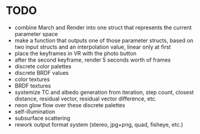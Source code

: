 # TODO

- combine March and Render into one struct that represents the current parameter space
- make a function that outputs one of those parameter structs, based on two input structs and an interpolation value, linear only at first
- place the keyframes in VR with the photo button
- after the second keyframe, render 5 seconds worth of frames
- discrete color palettes
- discrete BRDF values
- color textures
- BRDF textures
- systemize TC and albedo generation from iteration, step count, closest distance, residual vector, residual vector difference, etc.
- neon glow flow over these discrete palettes
- self-illumination
- subsurface scattering
- rework output format system (stereo, jpg+png, quad, fisheye, etc.)